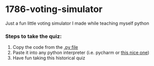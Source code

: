 # 1786-voting-simulator
Just a fun little voting simulator I made while teaching myself python

### Steps to take the quiz:
1. Copy the code from the [.py file](https://github.com/yusuf-zain/1786-voting-simulator/blob/master/1786-voting-simulator.py)
2. Paste it into any python interpreter (i.e. pycharm or [this nice one](https://www.onlinegdb.com/online_python_interpreter))
3. Have fun taking this historical quiz
